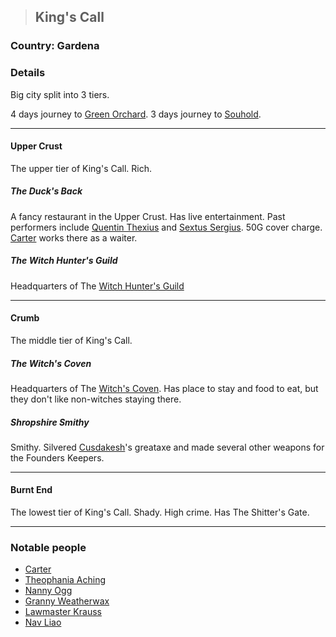 >## King's Call

### Country: Gardena

### Details

Big city split into 3 tiers. 

4 days journey to [Green Orchard](Green%20Orchard.md). 
3 days journey to [Souhold](Souhold.md).

***

#### Upper Crust

The upper tier of King's Call. Rich.

##### The Duck's Back

A fancy restaurant in the Upper Crust. Has live entertainment. Past performers include [Quentin Thexius](../Characters/PCs/Quentin%20Thexius.md) and [Sextus Sergius](../Characters/NPCs/Sextus%20Sergius.md). 50G cover charge. [Carter](../Characters/NPCs/Carter.md) works there as a waiter.

##### The Witch Hunter's Guild

Headquarters of The [Witch Hunter's Guild](../Organizations/Witch%20Hunter's%20Guild.md)

***

#### Crumb

The middle tier of King's Call. 

##### The Witch's Coven

Headquarters of The [Witch's Coven](../Organizations/Witch's%20Coven.md). Has place to stay and food to eat, but they don't like non-witches staying there.

##### Shropshire Smithy

Smithy. Silvered [Cusdakesh](../Characters/PCs/Cusdakesh%20Greyskull.md)'s greataxe and made several other weapons for the Founders Keepers.

***

#### Burnt End

The lowest tier of King's Call. Shady. High crime. Has The Shitter's Gate.

***

### Notable people
- [Carter](../Characters/NPCs/Carter.md)
- [Theophania Aching](../Characters/NPCs/Theophania%20Aching.md)
- [Nanny Ogg](../Characters/NPCs/Nanny%20Ogg.md)
- [Granny Weatherwax](../Characters/NPCs/Granny%20Weatherwax.md)
- [Lawmaster Krauss](Lawmaster%20Krauss)
- [Nav Liao](../Characters/NPCs/Nav%20Liao.md)